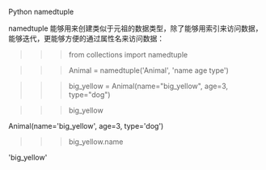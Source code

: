 Python namedtuple 


namedtuple 能够用来创建类似于元祖的数据类型，除了能够用索引来访问数据，能够迭代，更能够方便的通过属性名来访问数据：

>>> from collections import namedtuple

>>> Animal = namedtuple('Animal', 'name age type')

>>> big_yellow = Animal(name="big_yellow", age=3, type="dog")

>>> big_yellow

Animal(name='big_yellow', age=3, type='dog')

>>> big_yellow.name

'big_yellow'
